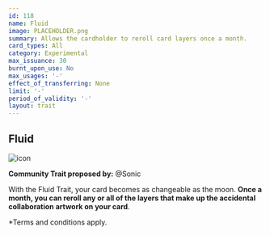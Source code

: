 ```yaml
---
id: 118
name: Fluid
image: PLACEHOLDER.png
summary: Allows the cardholder to reroll card layers once a month.
card_types: All
category: Experimental
max_issuance: 30
burnt_upon_use: No
max_usages: '-'
effect_of_transferring: None
limit: '-'
period_of_validity: '-'
layout: trait
---
```


## Fluid

![icon](/assets/images/trait-icons/{{page.image}})

**Community Trait proposed by:** @Sonic

With the Fluid Trait, your card becomes as changeable as the moon. **Once a month, you can reroll any or all of the layers that make up the accidental collaboration artwork on your card**.

*Terms and conditions apply.

